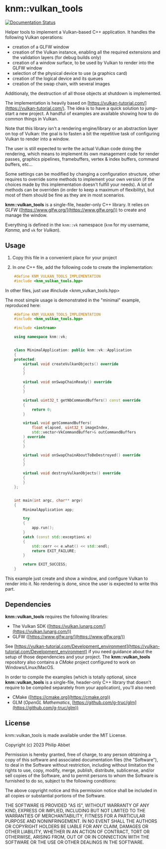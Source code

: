 # knm::vulkan_tools

[![Documentation Status](https://readthedocs.org/projects/knm-vulkan-tools/badge/?version=latest)](https://knm-vulkan-tools.readthedocs.io/en/latest/?badge=latest)

Helper tools to implement a Vulkan-based C++ application. It handles the following
Vulkan operations:

- creation of a GLFW window
- creation of the Vulkan instance, enabling all the required extensions and the
  validation layers (for debug builds only)
- creation of a window surface, to be used by Vulkan to render into the GLFW
  window
- selection of the physical device to use (a graphics card)
- creation of the logical device and its queues
- creation of the swap chain, with several images

Additionaly, the destruction of all those objects at shutdown is implemented.

The implementation is heavily based on
[https://vulkan-tutorial.com/](https://vulkan-tutorial.com/). The idea is to
have a quick solution to jump-start a new project. A handful of examples are
available showing how to do common things in Vulkan.

Note that this library isn't a rendering engine/library or an abstraction layer on
top of Vulkan: the goal is to fasten a bit the repetitive task of configuring Vulkan
to render into a window.

The user is still expected to write the actual Vulkan code doing the rendering, which
means to implement its own management code for render passes, graphics pipelines,
framebuffers, vertex & index buffers, command buffers, etc...

Some settings can be modified by changing a configuration structure, other requires
to override some methods to implement your own version (if the choices made by this
implementation doesn't fulfill your needs). A lot of methods can be overriden (in
order to keep a maximum of flexibility), but most of them should be fine as they are
in most scenarios.

**knm::vulkan_tools** is a single-file, header-only C++ library. It relies on *GLFW*
([https://www.glfw.org/](https://www.glfw.org/)) to create and manage the window.

Everything is defined in the `knm::vk` namespace (`knm` for my username, *Kanma*,
and `vk` for *Vulkan*).


## Usage

1. Copy this file in a convenient place for your project

2. In *one* C++ file, add the following code to create the implementation:

```cpp
    #define KNM_VULKAN_TOOLS_IMPLEMENTATION
    #include <knm_vulkan_tools.hpp>
```

In other files, just use #include <knm_vulkan_tools.hpp>


The most simple usage is demonstrated in the "minimal" example, reproduced here:

```cpp
    #define KNM_VULKAN_TOOLS_IMPLEMENTATION
    #include <knm_vulkan_tools.hpp>

    #include <iostream>

    using namespace knm::vk;


    class MinimalApplication: public knm::vk::Application
    {
    protected:
        virtual void createVulkanObjects() override
        {
        }

        virtual void onSwapChainReady() override
        {
        }

        virtual uint32_t getNbCommandBuffers() const override
        {
            return 0;
        }

        virtual void getCommandBuffers(
            float elapsed, uint32_t imageIndex,
            std::vector<VkCommandBuffer>& outCommandBuffers
        ) override
        {
        }

        virtual void onSwapChainAboutToBeDestroyed() override
        {
        }

        virtual void destroyVulkanObjects() override
        {
        }
    };


    int main(int argc, char** argv)
    {
        MinimalApplication app;

        try
        {
            app.run();
        }
        catch (const std::exception& e)
        {
            std::cerr << e.what() << std::endl;
            return EXIT_FAILURE;
        }

        return EXIT_SUCCESS;
    }
```


This example just create and show a window, and configure Vulkan to render into it.
No rendering is done, since the user is expected to write this part.


## Dependencies

**knm::vulkan_tools** requires the following libraries:

- The Vulkan SDK ([https://vulkan.lunarg.com/](https://vulkan.lunarg.com/))
- GLFW ([https://www.glfw.org/](https://www.glfw.org/))

See [https://vulkan-tutorial.com/Development_environment](https://vulkan-tutorial.com/Development_environment)
if you need guidance about the setup of those dependencies and your project. The
**knm::vulkan_tools** repository also contains a *CMake* project configured to work on
Windows/Linux/MacOS.


In order to compile the examples (which is totally optional, since **knm::vulkan_tools**
is a single-file, header-only C++ library that doesn't require to be compiled separately
from your application), you'll also need:

- CMake ([https://cmake.org](https://cmake.org))
- GLM (*OpenGL Mathematics*, [https://github.com/g-truc/glm](https://github.com/g-truc/glm))


## License

knm::vulkan_tools is made available under the MIT License.

Copyright (c) 2023 Philip Abbet

Permission is hereby granted, free of charge, to any person obtaining a copy
of this software and associated documentation files (the "Software"), to deal
in the Software without restriction, including without limitation the rights
to use, copy, modify, merge, publish, distribute, sublicense, and/or sell
copies of the Software, and to permit persons to whom the Software is
furnished to do so, subject to the following conditions:

The above copyright notice and this permission notice shall be included in
all copies or substantial portions of the Software.

THE SOFTWARE IS PROVIDED "AS IS", WITHOUT WARRANTY OF ANY KIND, EXPRESS OR
IMPLIED, INCLUDING BUT NOT LIMITED TO THE WARRANTIES OF MERCHANTABILITY,
FITNESS FOR A PARTICULAR PURPOSE AND NONINFRINGEMENT. IN NO EVENT SHALL THE
AUTHORS OR COPYRIGHT HOLDERS BE LIABLE FOR ANY CLAIM, DAMAGES OR OTHER
LIABILITY, WHETHER IN AN ACTION OF CONTRACT, TORT OR OTHERWISE, ARISING FROM,
OUT OF OR IN CONNECTION WITH THE SOFTWARE OR THE USE OR OTHER DEALINGS IN
THE SOFTWARE.

